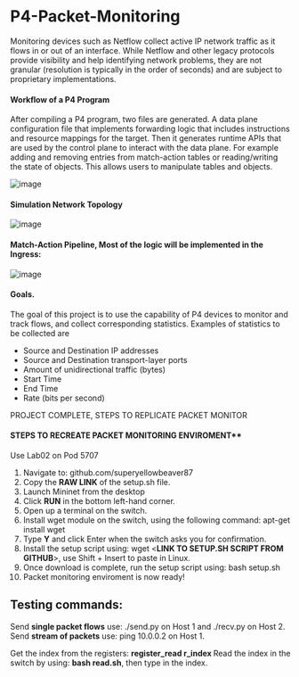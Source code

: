 # P4-Packet-Monitoring
Monitoring devices such as Netflow collect active IP network traffic as it flows in or out
of an interface. While Netflow and other legacy protocols provide visibility and help
identifying network problems, they are not granular (resolution is typically in the order of
seconds) and are subject to proprietary implementations.

#### Workflow of a P4 Program
After compiling a P4 program, two files are generated. A data plane configuration file that implements forwarding logic that includes instructions and resource mappings for the target. Then it generates runtime APIs that are used by the control plane to interact with the data plane. For example adding and removing entries from match-action tables or reading/writing the state of objects. This allows users to manipulate tables and objects.

![image](https://user-images.githubusercontent.com/78384615/208184459-4b776b49-c33e-4daf-9e44-e89725d857b8.png)
 
 #### Simulation Network Topology
 ![image](https://user-images.githubusercontent.com/78384615/207913796-a7a8ed5b-224e-442f-8e1e-8156a3e91c48.png)
 
 #### Match-Action Pipeline, Most of the logic will be implemented in the Ingress:
![image](https://user-images.githubusercontent.com/78384615/208183620-3044829b-28d0-487b-aa11-d8804d611a94.png)
 
 #### Goals.
 The goal of this project is to use the capability of P4 devices to monitor and track flows,
and collect corresponding statistics. Examples of statistics to be collected are

 * Source and Destination IP addresses
 * Source and Destination transport-layer ports
 * Amount of unidirectional traffic (bytes)
 * Start Time
 * End Time
 * Rate (bits per second)
 
PROJECT COMPLETE, STEPS TO REPLICATE PACKET MONITOR

#### STEPS TO RECREATE PACKET MONITORING ENVIROMENT**
Use Lab02 on Pod 5707

1. Navigate to: github.com/superyellowbeaver87
2. Copy the **RAW LINK** of the setup.sh file.
3. Launch Mininet from the desktop
4. Click **RUN** in the bottom left-hand corner.
5. Open up a terminal on the switch.
6. Install wget module on the switch, using the following command: apt-get install wget
7. Type **Y** and click Enter when the switch asks you for confirmation.
8. Install the setup script using: wget <**LINK TO SETUP.SH SCRIPT FROM GITHUB**>, use Shift + Insert to paste in Linux.
9. Once download is complete, run the setup script using: bash setup.sh
10. Packet monitoring enviroment is now ready!

## Testing commands:
Send **single packet flows** use: ./send.py on Host 1 and ./recv.py on Host 2.
Send **stream of packets** use: ping 10.0.0.2 on Host 1.

Get the index from the registers: **register_read r_index <INDEX NUMBER>**
Read the index in the switch by using: **bash read.sh**, then type in the index.
 
